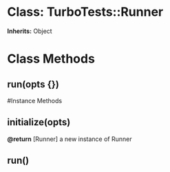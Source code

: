 # Class: TurboTests::Runner
**Inherits:** Object
    



# Class Methods
## run(opts {}) [](#method-c-run)

#Instance Methods
## initialize(opts) [](#method-i-initialize)

**@return** [Runner] a new instance of Runner

## run() [](#method-i-run)

